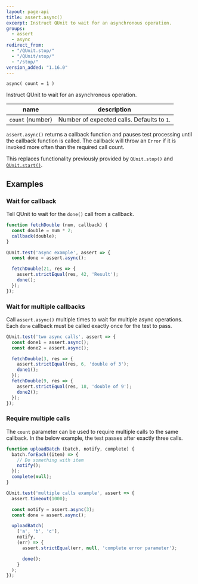 ```yaml
---
layout: page-api
title: assert.async()
excerpt: Instruct QUnit to wait for an asynchronous operation.
groups:
  - assert
  - async
redirect_from:
  - "/QUnit.stop/"
  - "/QUnit/stop/"
  - "/stop/"
version_added: "1.16.0"
---
```


`async( count = 1 )`

Instruct QUnit to wait for an asynchronous operation.

| name | description |
|------|-------------|
| `count` (number) | Number of expected calls. Defaults to `1`. |

`assert.async()` returns a callback function and pauses test processing until the callback function is called. The callback will throw an `Error` if it is invoked more often than the required call count.

This replaces functionality previously provided by `QUnit.stop()` and [`QUnit.start()`](../QUnit/start.md).

## Examples

### Wait for callback

Tell QUnit to wait for the `done()` call from a callback.

```js
function fetchDouble (num, callback) {
  const double = num * 2;
  callback(double);
}

QUnit.test('async example', assert => {
  const done = assert.async();

  fetchDouble(21, res => {
    assert.strictEqual(res, 42, 'Result');
    done();
  });
});
```
### Wait for multiple callbacks

Call `assert.async()` multiple times to wait for multiple async operations. Each `done` callback must be called exactly once for the test to pass.

```js
QUnit.test('two async calls', assert => {
  const done1 = assert.async();
  const done2 = assert.async();

  fetchDouble(3, res => {
    assert.strictEqual(res, 6, 'double of 3');
    done1();
  });
  fetchDouble(9, res => {
    assert.strictEqual(res, 18, 'double of 9');
    done2();
  });
});
```

### Require multiple calls

The `count` parameter can be used to require multiple calls to the same callback. In the below example, the test passes after exactly three calls.

```js
function uploadBatch (batch, notify, complete) {
  batch.forEach((item) => {
    // Do something with item
    notify();
  });
  complete(null);
}

QUnit.test('multiple calls example', assert => {
  assert.timeout(1000);

  const notify = assert.async(3);
  const done = assert.async();

  uploadBatch(
    ['a', 'b', 'c'],
    notify,
    (err) => {
      assert.strictEqual(err, null, 'complete error parameter');

      done();
    }
  );
});
```
